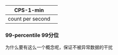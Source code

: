 

| CPS-1-min        |      |
| ---------------- | ---- |
| count per second |      |



### 99-percentile 99分位

为什么要有这么一个概念呢，保证不被异常数据的干扰

